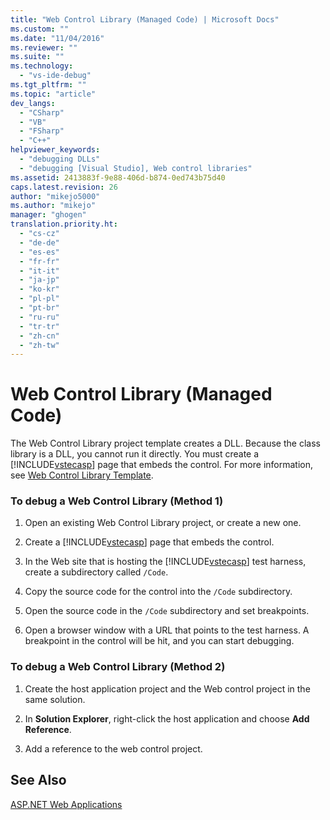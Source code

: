 ```yaml
---
title: "Web Control Library (Managed Code) | Microsoft Docs"
ms.custom: ""
ms.date: "11/04/2016"
ms.reviewer: ""
ms.suite: ""
ms.technology: 
  - "vs-ide-debug"
ms.tgt_pltfrm: ""
ms.topic: "article"
dev_langs: 
  - "CSharp"
  - "VB"
  - "FSharp"
  - "C++"
helpviewer_keywords: 
  - "debugging DLLs"
  - "debugging [Visual Studio], Web control libraries"
ms.assetid: 2413883f-9e88-406d-b874-0ed743b75d40
caps.latest.revision: 26
author: "mikejo5000"
ms.author: "mikejo"
manager: "ghogen"
translation.priority.ht: 
  - "cs-cz"
  - "de-de"
  - "es-es"
  - "fr-fr"
  - "it-it"
  - "ja-jp"
  - "ko-kr"
  - "pl-pl"
  - "pt-br"
  - "ru-ru"
  - "tr-tr"
  - "zh-cn"
  - "zh-tw"
---
```

# Web Control Library (Managed Code)
The Web Control Library project template creates a DLL. Because the class library is a DLL, you cannot run it directly. You must create a [!INCLUDE[vstecasp](../code-quality/includes/vstecasp_md.md)] page that embeds the control. For more information, see [Web Control Library Template](http://msdn.microsoft.com/en-us/00666b07-71d2-4ace-a13c-cc130a3ce372).  
  
### To debug a Web Control Library (Method 1)  
  
1.  Open an existing Web Control Library project, or create a new one.  
  
2.  Create a [!INCLUDE[vstecasp](../code-quality/includes/vstecasp_md.md)] page that embeds the control.  
  
3.  In the Web site that is hosting the [!INCLUDE[vstecasp](../code-quality/includes/vstecasp_md.md)] test harness, create a subdirectory called `/Code`.  
  
4.  Copy the source code for the control into the `/Code` subdirectory.  
  
5.  Open the source code in the `/Code` subdirectory and set breakpoints.  
  
6.  Open a browser window with a URL that points to the test harness. A breakpoint in the control will be hit, and you can start debugging.  
  
### To debug a Web Control Library (Method 2)  
  
1.  Create the host application project and the Web control project in the same solution.  
  
2.  In **Solution Explorer**, right-click the host application and choose **Add Reference**.  
  
3.  Add a reference to the web control project.  
  
## See Also  
 [ASP.NET Web Applications](../debugger/debugging-preparation-aspnet-web-applications.md)